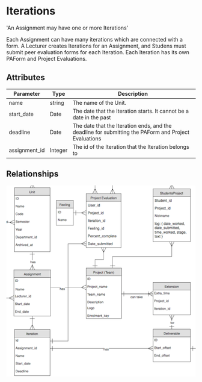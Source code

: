 # Iterations

<p class="short-description">'An Assignment may have one or more Iterations'</p>

Each Assignment can have many iterations which are connected with a form. A Lecturer creates Iterations for an Assignment, and Studens must submit peer evaluation forms for each Iteration. Each Iteration has its own PAForm and Project Evaluations.

## Attributes

Parameter | Type | Description
--------- | ------- | -----------
name | string | The name of the Unit.
start_date | Date | The date that the Iteration starts. It cannot be a date in the past
deadline | Date | The date that the Iteration ends, and the deadline for submitting the PAForm and Project Evaluations
assignment_id | Integer | The id of the Iteration that the Iteration belongs to

## Relationships

<img src="images/erd_iteration.png" alt="Iteration Relationships">
